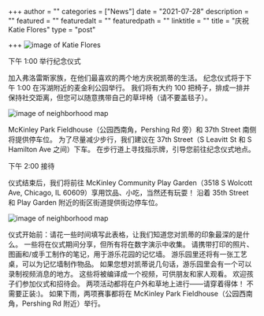 +++
author = ""
categories = ["News"]
date = "2021-07-28"
description = ""
featured = ""
featuredalt = ""
featuredpath = ""
linktitle = ""
title = "庆祝 Katie Flores"
type = "post"

+++ 
![image of Katie Flores](/images/events/katie.png)

下午 1:00 举行纪念仪式

加入弗洛雷斯家族，在他们最喜欢的两个地方庆祝凯蒂的生活。 纪念仪式将于下午 1:00 在泻湖附近的麦金利公园举行。 我们将有大约 100 把椅子，排成一排并保持社交距离，但您可以随意携带自己的草坪椅（请不要盖毯子）。

![image of neighborhood map](/images/events/Katie-map-2.png)

McKinley Park Fieldhouse（公园西南角，Pershing Rd 旁）和 37th Street 南侧将提供停车位。 为了尽量减少步行，我们建议在 37th Street（S Leavitt St 和 S Hamilton Ave 之间）下车。 在步行道上寻找指示牌，引导您前往纪念仪式地点。

下午 2:00 接待

仪式结束后，我们将前往 McKinley Community Play Garden（3518 S Wolcott Ave, Chicago, IL 60609）享用饮品、小吃，当然还有玩耍！ 沿着 35th Street 和 Play Garden 附近的街区街道提供街边停车位。

![image of neighborhood map](/images/events/play-garden-map.png)

仪式开始前：请花一些时间填写此表格，让我们知道您对凯蒂的印象最深的是什么。 一些将在仪式期间分享，但所有将在数字演示中收集。 请携带打印的照片、图画和/或手工制作的笔记，用于游乐花园的记忆墙。 游乐园里还将有一张工艺桌，可以为记忆墙制作物品。 如果您想对凯蒂说几句话，游乐园里会有一个可以录制视频消息的地方。 这些将被编译成一个视频，可供朋友和家人观看。
欢迎孩子们参加仪式和招待会。 两项活动都将在户外和草地上进行——请穿着得体！ 不需要正装:)。 如果下雨，两项赛事都将在 McKinley Park Fieldhouse（公园西南角，Pershing Rd 附近）举行。



